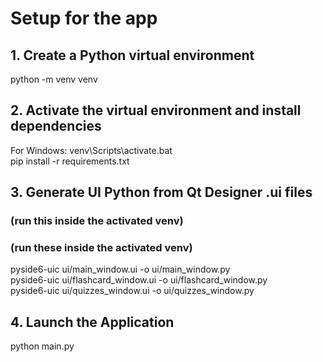 # Setup for the app
## 1. Create a Python virtual environment
python -m venv venv

## 2. Activate the virtual environment and install dependencies
For Windows: venv\Scripts\activate.bat  
pip install -r requirements.txt

## 3. Generate UI Python from Qt Designer .ui files
### (run this inside the activated venv)
### (run these inside the activated venv)
pyside6-uic ui/main_window.ui -o ui/main_window.py  
pyside6-uic ui/flashcard_window.ui -o ui/flashcard_window.py  
pyside6-uic ui/quizzes_window.ui -o ui/quizzes_window.py

## 4. Launch the Application
python main.py

